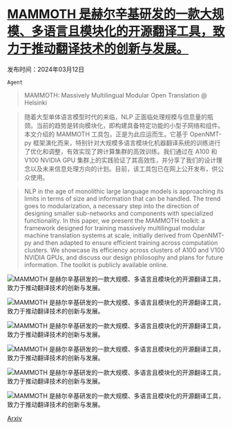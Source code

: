 # [MAMMOTH 是赫尔辛基研发的一款大规模、多语言且模块化的开源翻译工具，致力于推动翻译技术的创新与发展。](https://arxiv.org/abs/2403.07544)

发布时间：2024年03月12日

`Agent`

> MAMMOTH: Massively Multilingual Modular Open Translation @ Helsinki

> 随着大型单体语言模型时代的来临，NLP 正面临处理规模与信息量的瓶颈。当前的趋势是转向模块化，即构建具备特定功能的小型子网络和组件。本文介绍的 MAMMOTH 工具包，正是为此应运而生。它基于 OpenNMT-py 框架演化而来，特别针对大规模多语言模块化机器翻译系统的训练进行了优化和调整，有效实现了跨计算集群的高效训练。我们通过在 A100 和 V100 NVIDIA GPU 集群上的实践验证了其高效性，并分享了我们的设计理念以及未来信息处理方向的计划。目前，该工具包已在网上公开发布，供公众使用。

> NLP in the age of monolithic large language models is approaching its limits in terms of size and information that can be handled. The trend goes to modularization, a necessary step into the direction of designing smaller sub-networks and components with specialized functionality. In this paper, we present the MAMMOTH toolkit: a framework designed for training massively multilingual modular machine translation systems at scale, initially derived from OpenNMT-py and then adapted to ensure efficient training across computation clusters. We showcase its efficiency across clusters of A100 and V100 NVIDIA GPUs, and discuss our design philosophy and plans for future information. The toolkit is publicly available online.

![MAMMOTH 是赫尔辛基研发的一款大规模、多语言且模块化的开源翻译工具，致力于推动翻译技术的创新与发展。](../../../paper_images/2403.07544/x53.png)

![MAMMOTH 是赫尔辛基研发的一款大规模、多语言且模块化的开源翻译工具，致力于推动翻译技术的创新与发展。](../../../paper_images/2403.07544/x54.png)

![MAMMOTH 是赫尔辛基研发的一款大规模、多语言且模块化的开源翻译工具，致力于推动翻译技术的创新与发展。](../../../paper_images/2403.07544/x55.png)

![MAMMOTH 是赫尔辛基研发的一款大规模、多语言且模块化的开源翻译工具，致力于推动翻译技术的创新与发展。](../../../paper_images/2403.07544/x56.png)

![MAMMOTH 是赫尔辛基研发的一款大规模、多语言且模块化的开源翻译工具，致力于推动翻译技术的创新与发展。](../../../paper_images/2403.07544/x59.png)

![MAMMOTH 是赫尔辛基研发的一款大规模、多语言且模块化的开源翻译工具，致力于推动翻译技术的创新与发展。](../../../paper_images/2403.07544/x60.png)

[Arxiv](https://arxiv.org/abs/2403.07544)